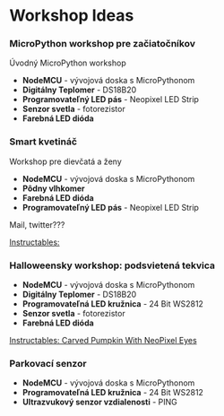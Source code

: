 ---
---

# Workshop Ideas


### MicroPython workshop pre začiatočníkov

Úvodný MicroPython workshop

* **NodeMCU** - vývojová doska s MicroPythonom
* **Digitálny Teplomer** - DS18B20
* **Programovateľný LED pás** - Neopixel LED Strip
* **Senzor svetla** - fotorezistor
* **Farebná LED dióda**


### Smart kvetináč

Workshop pre dievčatá a ženy

* **NodeMCU** - vývojová doska s MicroPythonom
* **Pôdny vlhkomer**
* **Farebná LED dióda**
* **Programovateľný LED pás** - Neopixel LED Strip

Mail, twitter???

[Instructables: ](https://www.instructables.com/id/Commute-Travel-Time-LED-Indicator/)


### Halloweensky workshop: podsvietená tekvica

* **NodeMCU** - vývojová doska s MicroPythonom
* **Digitálny Teplomer** - DS18B20
* **Programovateľná LED kružnica** - 24 Bit WS2812
* **Senzor svetla** - fotorezistor
* **Farebná LED dióda**

[Instructables: Carved Pumpkin With NeoPixel Eyes](https://www.instructables.com/id/Carved-pumpkin-with-NeoPixel-eyes/)


### Parkovací senzor

* **NodeMCU** - vývojová doska s MicroPythonom
* **Programovateľná LED kružnica** - 24 Bit WS2812
* **Ultrazvukový senzor vzdialenosti** - PING

